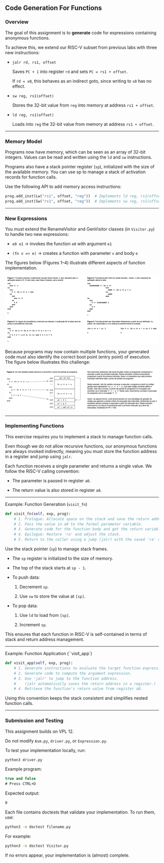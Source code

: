 ## Code Generation For Functions

### Overview

The goal of this assignment is to **generate** code for expressions containing anonymous functions.

To achieve this, we extend our RISC-V subset from previous labs with three new instructions:

- ``jalr rd, rs1, offset``

    Saves ``PC + 1`` into register ``rd`` and sets ``PC = rs1 + offset``.

    If ``rd = x0``, this behaves as an indirect goto, since writing to ``x0`` has no effect.

- ``sw reg, rs1(offset)``

    Stores the 32-bit value from ``reg`` into memory at address ``rs1 + offset``.

- ``ld reg, rs1(offset)``

    Loads into ``reg`` the 32-bit value from memory at address ``rs1 + offset``.

---
### Memory Model

Programs now have memory, which can be seen as an array of 32-bit integers.
Values can be read and written using the ``ld`` and ``sw`` instructions.

Programs also have a stack pointer register (``sp``), initialized with the size of the available memory.
You can use sp to manage a stack of activation records for function calls.

Use the following API to add memory access instructions:

```Python
prog.add_inst(Lw("rs1", offset, "reg"))  # Implements ld reg, rs1(offset)
prog.add_inst(Sw("rs1", offset, "reg"))  # Implements sw reg, rs1(offset)
```

---
### New Expressions

You must extend the RenameVisitor and GenVisitor classes (in ``Visitor.py``) to handle two new expressions:

- ``e0 e1`` → invokes the function ``e0`` with argument ``e1``

- ``(fn v => e)`` → creates a function with parameter ``v`` and body ``e``

The figures below (Figures 1–4) illustrate different aspects of function implementation.

![Screenshot](../assets/images/codeGenerationForFunctions1.png)

Because programs may now contain multiple functions, your generated code must also identify the correct boot point (entry point) of execution.
The figure below illustrates this challenge:

![Screenshot](../assets/images/codeGenerationForFunctions2.png)

---
### Implementing Functions

This exercise requires you to implement a stack to manage function calls.

Even though we do not allow recursive functions, our anonymous functions are always invoked indirectly, meaning you must store the function address in a register and jump using ``jalr``.

Each function receives a single parameter and returns a single value.
We follow the RISC-V calling convention:

- The parameter is passed in register ``a0``.

- The return value is also stored in register ``a0``.
---
Example: Function Generation (``visit_fn``)
```Python
def visit_fn(self, exp, prog):
    # 1. Prologue: Allocate space on the stack and save the return address (ra).
    # 2. Pass the value in a0 to the formal parameter variable.
    # 3. Generate code for the function body and get the return variable.
    # 4. Epilogue: Restore 'ra' and adjust the stack.
    # 5. Return to the caller using a jump (jalr) with the saved 'ra' value.
```

Use the stack pointer (``sp``) to manage stack frames.

- The ``sp`` register is initialized to the size of memory.

- The top of the stack starts at ``sp - 1``.

- To push data:

    1. Decrement ``sp``.

    2. Use ``sw`` to store the value at ``[sp]``.

- To pop data:

    1. Use ``ld`` to load from ``[sp]``.

    2. Increment ``sp``.

This ensures that each function in RISC-V is self-contained in terms of stack and return address management.

---
Example: Function Application (``visit_app`)

```Python
def visit_app(self, exp, prog):
    # 1. Generate instructions to evaluate the target function expression.
    # 2. Generate code to compute the argument expression.
    # 3. Use 'jalr' to jump to the function address.
    #    (jalr automatically saves the return address in a register.)
    # 4. Retrieve the function's return value from register a0.
```
Using this convention keeps the stack consistent and simplifies nested function calls.

---
### Submission and Testing

This assignment builds on VPL 12.

Do not modify ``Asm.py``, ``driver.py``, or ``Expression.py``.

To test your implementation locally, run:

```Bash
python3 driver.py
```

Example program:

```sml
true and false
# Press CTRL+D
```

Expected output:
```Bash
0
```

Each file contains doctests that validate your implementation.
To run them, use:
```bash
python3 -m doctest filename.py
```

For example:

```bash
python3 -m doctest Visitor.py
```

If no errors appear, your implementation is (almost) complete.